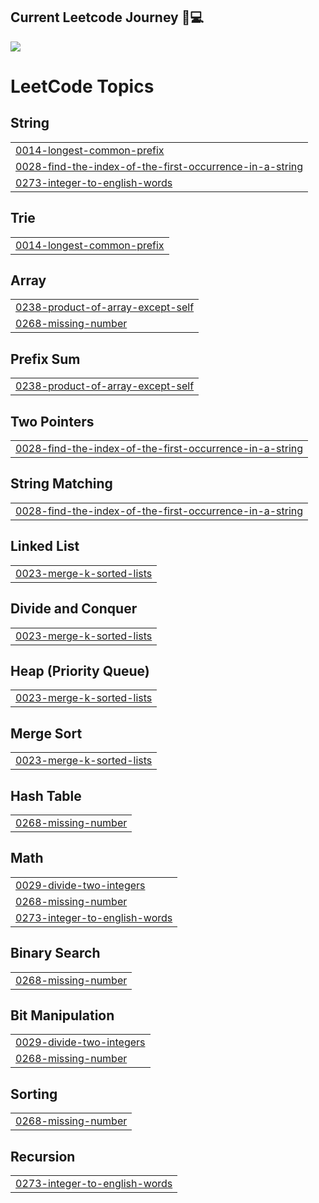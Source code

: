 ## Current Leetcode Journey 🚀💻


<img
  src="https://leetcode.lovinsonleetcode.workers.dev/justinhcode?ext=all&theme=dark"
  class="image"
/>

<!---LeetCode Topics Start-->
# LeetCode Topics
## String
|  |
| ------- |
| [0014-longest-common-prefix](https://github.com/JustinhSE/Leetcode/tree/master/0014-longest-common-prefix) |
| [0028-find-the-index-of-the-first-occurrence-in-a-string](https://github.com/JustinhSE/Leetcode/tree/master/0028-find-the-index-of-the-first-occurrence-in-a-string) |
| [0273-integer-to-english-words](https://github.com/JustinhSE/Leetcode/tree/master/0273-integer-to-english-words) |
## Trie
|  |
| ------- |
| [0014-longest-common-prefix](https://github.com/JustinhSE/Leetcode/tree/master/0014-longest-common-prefix) |
## Array
|  |
| ------- |
| [0238-product-of-array-except-self](https://github.com/JustinhSE/Leetcode/tree/master/0238-product-of-array-except-self) |
| [0268-missing-number](https://github.com/JustinhSE/Leetcode/tree/master/0268-missing-number) |
## Prefix Sum
|  |
| ------- |
| [0238-product-of-array-except-self](https://github.com/JustinhSE/Leetcode/tree/master/0238-product-of-array-except-self) |
## Two Pointers
|  |
| ------- |
| [0028-find-the-index-of-the-first-occurrence-in-a-string](https://github.com/JustinhSE/Leetcode/tree/master/0028-find-the-index-of-the-first-occurrence-in-a-string) |
## String Matching
|  |
| ------- |
| [0028-find-the-index-of-the-first-occurrence-in-a-string](https://github.com/JustinhSE/Leetcode/tree/master/0028-find-the-index-of-the-first-occurrence-in-a-string) |
## Linked List
|  |
| ------- |
| [0023-merge-k-sorted-lists](https://github.com/JustinhSE/Leetcode/tree/master/0023-merge-k-sorted-lists) |
## Divide and Conquer
|  |
| ------- |
| [0023-merge-k-sorted-lists](https://github.com/JustinhSE/Leetcode/tree/master/0023-merge-k-sorted-lists) |
## Heap (Priority Queue)
|  |
| ------- |
| [0023-merge-k-sorted-lists](https://github.com/JustinhSE/Leetcode/tree/master/0023-merge-k-sorted-lists) |
## Merge Sort
|  |
| ------- |
| [0023-merge-k-sorted-lists](https://github.com/JustinhSE/Leetcode/tree/master/0023-merge-k-sorted-lists) |
## Hash Table
|  |
| ------- |
| [0268-missing-number](https://github.com/JustinhSE/Leetcode/tree/master/0268-missing-number) |
## Math
|  |
| ------- |
| [0029-divide-two-integers](https://github.com/JustinhSE/Leetcode/tree/master/0029-divide-two-integers) |
| [0268-missing-number](https://github.com/JustinhSE/Leetcode/tree/master/0268-missing-number) |
| [0273-integer-to-english-words](https://github.com/JustinhSE/Leetcode/tree/master/0273-integer-to-english-words) |
## Binary Search
|  |
| ------- |
| [0268-missing-number](https://github.com/JustinhSE/Leetcode/tree/master/0268-missing-number) |
## Bit Manipulation
|  |
| ------- |
| [0029-divide-two-integers](https://github.com/JustinhSE/Leetcode/tree/master/0029-divide-two-integers) |
| [0268-missing-number](https://github.com/JustinhSE/Leetcode/tree/master/0268-missing-number) |
## Sorting
|  |
| ------- |
| [0268-missing-number](https://github.com/JustinhSE/Leetcode/tree/master/0268-missing-number) |
## Recursion
|  |
| ------- |
| [0273-integer-to-english-words](https://github.com/JustinhSE/Leetcode/tree/master/0273-integer-to-english-words) |
<!---LeetCode Topics End-->